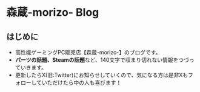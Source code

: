# 森蔵-morizo- Blog

## はじめに

- 高性能ゲーミングPC販売店【森蔵-morizo-】のブログです。
- **パーツの話題、Steamの話題**など、140文字で収まり切れない情報をつづっていきます。
- 更新したらX(旧:Twitter)にお知らせしていくので、気になる方は是非Xもフォローしていただけたら中の人も喜びます！
